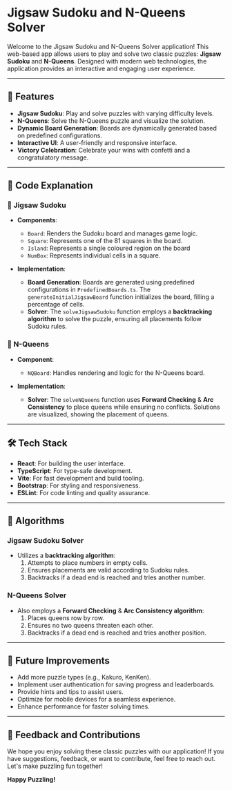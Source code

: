 # Jigsaw Sudoku and N-Queens Solver

Welcome to the Jigsaw Sudoku and N-Queens Solver application! This web-based app allows users to play and solve two classic puzzles: **Jigsaw Sudoku** and **N-Queens**. Designed with modern web technologies, the application provides an interactive and engaging user experience.

---

## 🚀 Features

- **Jigsaw Sudoku**: Play and solve puzzles with varying difficulty levels.
- **N-Queens**: Solve the N-Queens puzzle and visualize the solution.
- **Dynamic Board Generation**: Boards are dynamically generated based on predefined configurations.
- **Interactive UI**: A user-friendly and responsive interface.
- **Victory Celebration**: Celebrate your wins with confetti and a congratulatory message.

---

## 📂 Code Explanation

### 🔢 Jigsaw Sudoku

- **Components**:
  - `Board`: Renders the Sudoku board and manages game logic.
  - `Square`: Represents one of the 81 squares in the board. 
  - `Island`: Represents a single coloured region on the board
  - `NumBox`: Represents individual cells in a square.
  
- **Implementation**:
  - **Board Generation**: Boards are generated using predefined configurations in `PredefinedBoards.ts`. The `generateInitialJigsawBoard` function initializes the board, filling a percentage of cells.
  - **Solver**: The `solveJigsawSudoku` function employs a **backtracking algorithm** to solve the puzzle, ensuring all placements follow Sudoku rules.

### 👑 N-Queens

- **Component**:
  - `NQBoard`: Handles rendering and logic for the N-Queens board.

- **Implementation**:
  - **Solver**: The `solveNQueens` function uses **Forward Checking** & **Arc Consistency** to place queens while ensuring no conflicts. Solutions are visualized, showing the placement of queens.

---

## 🛠️ Tech Stack

- **React**: For building the user interface.
- **TypeScript**: For type-safe development.
- **Vite**: For fast development and build tooling.
- **Bootstrap**: For styling and responsiveness.
- **ESLint**: For code linting and quality assurance.

---

## 🧠 Algorithms

### Jigsaw Sudoku Solver
- Utilizes a **backtracking algorithm**:
  1. Attempts to place numbers in empty cells.
  2. Ensures placements are valid according to Sudoku rules.
  3. Backtracks if a dead end is reached and tries another number.

### N-Queens Solver
- Also employs a **Forward Checking** & **Arc Consistency algorithm**:
  1. Places queens row by row.
  2. Ensures no two queens threaten each other.
  3. Backtracks if a dead end is reached and tries another position.

---

## 🌟 Future Improvements

- Add more puzzle types (e.g., Kakuro, KenKen).
- Implement user authentication for saving progress and leaderboards.
- Provide hints and tips to assist users.
- Optimize for mobile devices for a seamless experience.
- Enhance performance for faster solving times.

---

## 📧 Feedback and Contributions

We hope you enjoy solving these classic puzzles with our application! If you have suggestions, feedback, or want to contribute, feel free to reach out. Let's make puzzling fun together!

**Happy Puzzling!**
